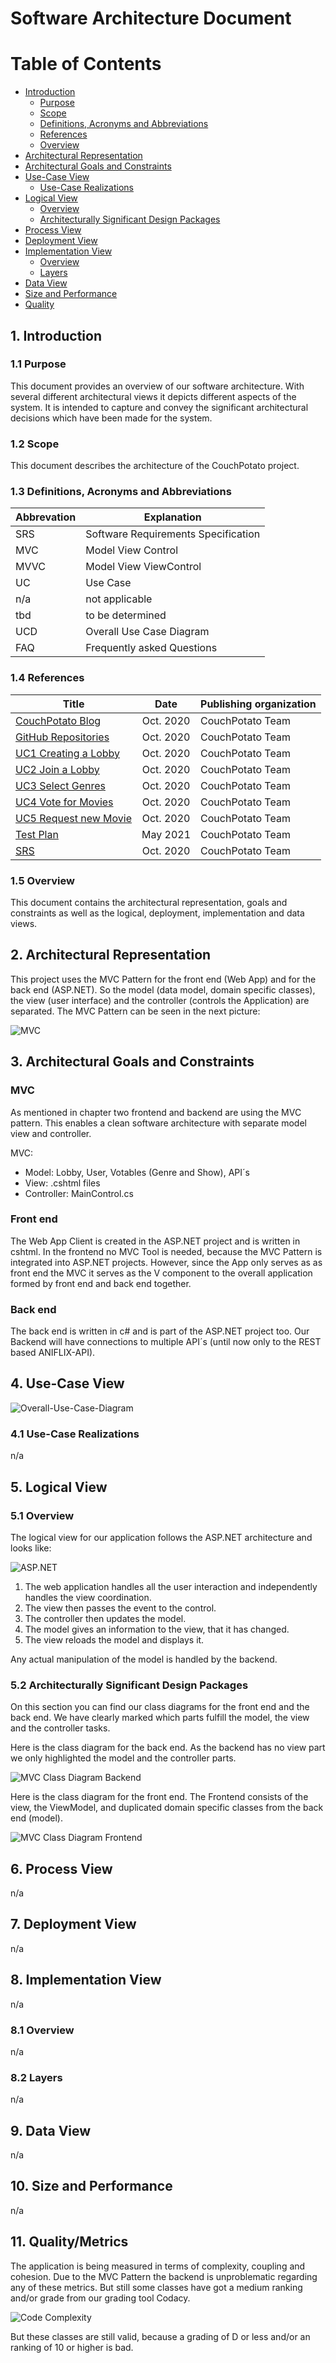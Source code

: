 # Software Architecture Document

# Table of Contents
- [Introduction](#1-introduction)
    - [Purpose](#11-purpose)
    - [Scope](#12-scope)
    - [Definitions, Acronyms and Abbreviations](#13-definitions-acronyms-and-abbreviations)
    - [References](#14-references)
    - [Overview](#15-overview)
- [Architectural Representation](#2-architectural-representation)
- [Architectural Goals and Constraints](#3-architectural-goals-and-constraints)
- [Use-Case View](#4-use-case-view)
    - [Use-Case Realizations](#41-use-case-realizations)
- [Logical View](#5-logical-view)
    - [Overview](#51-overview)
    - [Architecturally Significant Design Packages](#52-architecturally-significant-design-packages)
- [Process View](#6-process-view)
- [Deployment View](#7-deployment-view)
- [Implementation View](#8-implementation-view)
    - [Overview](#81-overview)
    - [Layers](#82-layers)
- [Data View](#9-data-view)
- [Size and Performance](#10-size-and-performance)
- [Quality](#11-quality)

## 1. Introduction

### 1.1 Purpose
This document provides an overview of our software architecture. With several different architectural views it depicts different aspects of the system. It is intended to capture and convey the significant architectural decisions which have been made for the system.

### 1.2 Scope
This document describes the architecture of the CouchPotato project.

### 1.3 Definitions, Acronyms and Abbreviations
| Abbrevation | Explanation                            |
| ----------- | -------------------------------------- |
| SRS         | Software Requirements Specification    |
| MVC         | Model View Control                     |
| MVVC        | Model View ViewControl                 |
| UC          | Use Case                               |
| n/a         | not applicable                         |
| tbd         | to be determined                       |
| UCD         | Overall Use Case Diagram               |
| FAQ         | Frequently asked Questions             |

### 1.4 References

| Title                                                                   | Date        | Publishing organization   |
| ------------------------------------------------------------------------|:----------: | ------------------------- |
| [CouchPotato Blog](https://couchpotato228498876.wordpress.com/home/) 		| Oct. 2020   | CouchPotato Team          |
| [GitHub Repositories](https://github.com/CouchPotatoB4?tab=repositories)| Oct. 2020   | CouchPotato Team        	|
| [UC1 Creating a Lobby](./UseCase/CreateLobby/CreateLobby.md)             | Oct. 2020   | CouchPotato Team          |
| [UC2 Join a Lobby](./UseCase/JoinLobby/JoinLobby.md)                     | Oct. 2020   | CouchPotato Team          |
| [UC3 Select Genres](./UseCase/GenreSelection/GenreSelection.md)          | Oct. 2020   | CouchPotato Team          |
| [UC4 Vote for Movies](./UseCase/MovieVoting/MovieVoting.md)              | Oct. 2020   | CouchPotato Team          |
| [UC5 Request new Movie](./UseCase/NextMovie/NextMovie.md)                 | Oct. 2020   | CouchPotato Team          |
| [Test Plan](./Testing-Plan.md)                                          | May 2021    | CouchPotato Team          |
| [SRS](../SoftwareRequirementsSpecification.md)                          | Oct. 2020   | CouchPotato Team          |


### 1.5 Overview
This document contains the architectural representation, goals and constraints as well 
as the logical, deployment, implementation and data views.

## 2. Architectural Representation
This project uses the MVC Pattern for the front end (Web App) and for the back end (ASP.NET). So the model (data model, domain specific classes), the view (user interface) and the controller (controls the Application) are separated. The MVC Pattern can be seen in the next picture:

![MVC](./Pictures/MVC.png)

## 3. Architectural Goals and Constraints

### MVC
As mentioned in chapter two frontend and backend are using the MVC pattern. This enables a clean software architecture with separate model view and controller.

MVC: 
* Model: Lobby, User, Votables (Genre and Show), API´s
* View: .cshtml files
* Controller: MainControl.cs

### Front end
The Web App Client is created in the ASP.NET project and is written in cshtml. In the frontend no MVC Tool is needed, because the MVC Pattern is integrated into ASP.NET projects.
However, since the App only serves as as front end the MVC it serves as the V component to the overall application formed by front end and back end together.

### Back end
The back end is written in c# and is part of the ASP.NET project too. Our Backend will have connections to multiple API´s (until now only to the REST based ANIFLIX-API).

## 4. Use-Case View
![Overall-Use-Case-Diagram](./UseCase/OverallUseCaseDiagram.jpg)

### 4.1 Use-Case Realizations
n/a

## 5. Logical View

### 5.1 Overview
The logical view for our application follows the ASP.NET architecture and looks like:

![ASP.NET](./Pictures/ASP_NET_logical_view.png)  

1. The web application handles all the user interaction and independently handles the view coordination.
2. The view then passes the event to the control.
3. The controller then updates the model.
4. The model gives an information to the view, that it has changed.
5. The view reloads the model and displays it.

Any actual manipulation of the model is handled by the backend.

### 5.2 Architecturally Significant Design Packages
On this section you can find our class diagrams for the front end and the back end. We have clearly marked which parts fulfill the model, the view and the controller tasks.

Here is the class diagram for the back end. As the backend has no view part we only highlighted the model and the controller parts.

![MVC Class Diagram Backend](./Architecture/class-diagram-NEW-MVC.png)

Here is the class diagram for the front end. The Frontend consists of the view, the ViewModel, and duplicated domain specific classes from the back end (model).

![MVC Class Diagram Frontend](./Pictures/tbd.png)


## 6. Process View
n/a

## 7. Deployment View
n/a

## 8. Implementation View
n/a

### 8.1 Overview
n/a

### 8.2 Layers
n/a

## 9. Data View
n/a

## 10. Size and Performance
n/a

## 11. Quality/Metrics
The application is being measured in terms of complexity, coupling and cohesion. Due to the MVC Pattern the backend is unproblematic regarding any of these metrics. 
But still some classes have got a medium ranking and/or grade from our grading tool Codacy.

![Code Complexity](./Pictures/code-complexity.png)

But these classes are still valid, because a grading of D or less and/or an ranking of 10 or higher is bad.
